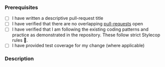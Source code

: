 ### Prerequisites

- [ ] I have written a descriptive pull-request title
- [ ] I have verified that there are no overlapping [pull-requests](https://github.com/SixLabors/ImageSharp/pulls) open
- [ ] I have verified that I am following the existing coding patterns and practice as demonstrated in the repository. These follow strict Stylecop rules :cop:.
- [ ] I have provided test coverage for my change (where applicable)

### Description
<!-- A description of the changes proposed in the pull-request -->

<!-- Thanks for contributing to ImageSharp! -->
